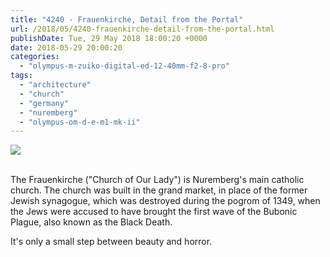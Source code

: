 ```yaml
---
title: "4240 - Frauenkirche, Detail from the Portal"
url: /2018/05/4240-frauenkirche-detail-from-the-portal.html
publishDate: Tue, 29 May 2018 18:00:20 +0000
date: 2018-05-29 20:00:20
categories: 
  - "olympus-m-zuiko-digital-ed-12-40mm-f2-8-pro"
tags: 
  - "architecture"
  - "church"
  - "germany"
  - "nuremberg"
  - "olympus-om-d-e-m1-mk-ii"
---
```

<div class="container">
<div class="center"><a target="_blank" href="https://d25zfm9zpd7gm5.cloudfront.net/1200x1200/2017/20170620_115908_lr.jpg"><img class="webfeedsFeaturedVisual" src="https://d25zfm9zpd7gm5.cloudfront.net/0600x0600/2017/20170620_115908_lr.jpg" /></a></div>
</div>
<br />

The Frauenkirche ("Church of Our Lady") is Nuremberg's main catholic church. The church was built in the grand market, in place of the former Jewish synagogue, which was destroyed during the pogrom of 1349, when the Jews were accused to have brought the first wave of the Bubonic Plague, also known as the Black Death.

It's only a small step between beauty and horror.
